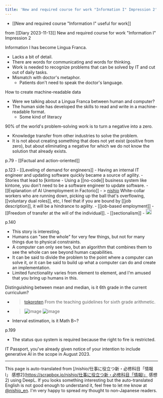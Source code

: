 ```yaml
---
title: 'New and required course for work "Information I" Impression 2'
---
```


- [[New and required course "Information I" useful for work]]

from  [[Diary 2023-11-13]]
New and required course for work "Information I" Impression 2

Information I has become Lingua Franca.
- Lacks a bit of detail.
- There are words for communicating and words for thinking.
- Work is needed to recognize problems that can be solved by IT and cut out of daily tasks.
- Mismatch with doctor's metaphor.
    - Patients don't need to speak the doctor's language.

How to create machine-readable data
- Were we talking about a Lingua Franca between human and computer?
- The human side has developed the skills to read and write in a machine-readable format.
    - Some kind of literacy

90% of the world's problem-solving work is to turn a negative into a zero.
- Knowledge transfer from other industries to solve the problem.
- It is not about creating something that does not yet exist (positive from zero), but about eliminating a negative for which we do not know the solution that already exists.

p.79
    - [[Factual and action-oriented]]

p.123
    - [[Leveling of demand for engineers]]
    - Having an internal IT engineer and updating software quickly became a source of agility.
    - Stories that lead to [kintone
        - Using a [[no-code]] business system like kintone, you don't need to be a software engineer to update software.
    - [[Explanation of AI Unemployment in Factorio]]
    - > [nishio](https://twitter.com/nishio/status/1723935186742579465/quick_promote_web/intro) White-collar workers who are running down, picking up the ball that's overflowing, [[voluntary dual roles]], etc, I feel that if you are bound by [[job description]], it will be a hindrance to agility.
            - [[job-based employment]]
        - [[Freedom of transfer at the will of the individual]].
            - [[sectionalism]]
            - <img src='https://scrapbox.io/api/pages/nishio-en/セクショナリズム/icon' alt='セクショナリズム.icon' height="19.5"/>

p.140
- This story is interesting.
- Humans can "see the whole" for very few things, but not for many things due to physical constraints.
- A computer can only see two, but an algorithm that combines them to see the whole can see beyond human capabilities.
- It can be said to divide the problem to the point where a computer can solve it, or it can be said to build up what a computer can do and create an implementation.
- Limited functionality varies from element to element, and I'm amused that you bring up humans in this.

Distinguishing between mean and median, is it 6th grade in the current curriculum?
- > [tokoroten](https://twitter.com/tokoroten/status/1724021350061469846/photo/1) From the teaching guidelines for sixth grade arithmetic.
- >  ![image](https://pbs.twimg.com/media/F-z0ETQaoAAZGZW?format=png&name=small#.png) ![image](https://pbs.twimg.com/media/F-z0IvxawAAicbe?format=png&name=small#.png)
- Interval estimation, is it Math B~?

p.199
- The status quo system is required because the right to fire is restricted.

IT Passport, you've already given notice of your intention to include generative AI in the scope in August 2023.

---
This page is auto-translated from [/nishio/仕事に役立つ新・必修科目「情報Ⅰ」 感想2](https://scrapbox.io/nishio/仕事に役立つ新・必修科目「情報Ⅰ」 感想2) using DeepL. If you looks something interesting but the auto-translated English is not good enough to understand it, feel free to let me know at [@nishio_en](https://twitter.com/nishio_en). I'm very happy to spread my thought to non-Japanese readers.